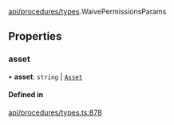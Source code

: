 [api/procedures/types](../../../../Modules/API/Procedures/Types.md).WaivePermissionsParams

## Properties

### asset

• **asset**: `string` \| [`Asset`](../../../../Classes/API/Entities/Asset/Asset.md)

#### Defined in

[api/procedures/types.ts:878](https://github.com/PolymeshAssociation/polymesh-sdk/blob/15be87e8/src/api/procedures/types.ts#L878)
